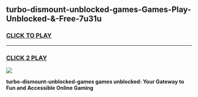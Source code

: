 
## turbo-dismount-unblocked-games-Games-Play-Unblocked-&-Free-7u31u
<h3>
<a href="https://premium76.site?title=turbo-dismount-unblocked-games&ref=24A">CLICK TO PLAY</a></h3>
<hr>

<h3>
<a href="https://premium76.site?title=turbo-dismount-unblocked-games&ref=24A">CLICK 2 PLAY</a>
  
</h3>

<a href="https://premium76.site?title=turbo-dismount-unblocked-games&ref=24A"><img src="https://clearcache.store/games.png"></a>


**turbo-dismount-unblocked-games games unblocked: Your Gateway to Fun and Accessible Online Gaming**
